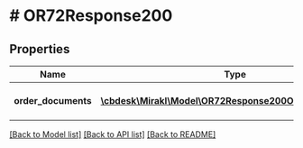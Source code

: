 # # OR72Response200

## Properties

Name | Type | Description | Notes
------------ | ------------- | ------------- | -------------
**order_documents** | [**\cbdesk\Mirakl\Model\OR72Response200OrderDocuments[]**](OR72Response200OrderDocuments.md) | The document details | [optional]

[[Back to Model list]](../../README.md#models) [[Back to API list]](../../README.md#endpoints) [[Back to README]](../../README.md)
